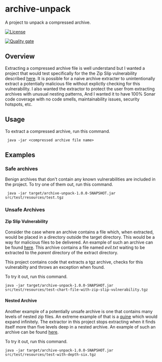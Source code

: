 # archive-unpack

A project to unpack a compressed archive.

[![License](https://img.shields.io/badge/License-MIT-blue.svg)](https://opensource.org/licenses/MIT)

[![Quality gate](https://sonarcloud.io/api/project_badges/quality_gate?project=melahn_test-zip)](https://sonarcloud.io/dashboard?id=melahn_test-zip)

## Overview

Extracting a compressed archive file is well understand but I wanted a project that would test specifically for the
the Zip Slip vulnerability described [here](https://github.com/snyk/zip-slip-vulnerability). It is possible for a naive archive extracter to
unintentionally extract a potentially malicious file without explictly checking for this vulnerability. I also wanted the extractor to protect the user from extracting archives with unusual nesting patterns,  And I wanted it to have 100% Sonar code coverage with no code smells, maintainability issues, security hotspots, etc.

## Usage

To extract a compressed archive, run this command.

     java -jar <compressed archive file name>

## Examples

### Safe archives

Benign archives that don't contain any known vulnerabilities are included in the project.  To try one of them out, run this command.

     java -jar target/archive-unpack-1.0.0-SNAPSHOT.jar src/test/resources/test.tgz

### Unsafe Archives

#### Zip Slip Vulnerability

Consider the case where an archive contains a file which, when extracted, would be placed in a directory outside the target directory. This would be
a way for malicious files to be delivered. An example of such an archive can be found [here](./src/test/resources/test-chart-file-with-zip-slip-vulnerability.tgz). This archive contains a file named *evil.txt* waiting to be extracted to the *parent* directory of the extract directory.

This project contains code that extracts a tgz archive, checks for this vulnerabilty and throws an exception when found.

To try it out, run this command.

    java -jar target/archive-unpack-1.0.0-SNAPSHOT.jar src/test/resources/test-chart-file-with-zip-slip-vulnerability.tgz

#### Nested Archive

Another example of a potentially unsafe archive is one that contains many levels of nested zip files. An extreme example of that is a [quine](https://research.swtch.com/zip) which would expand infinitely. The extractor
in this project stops extracting when it finds itself more than five levels deep in a nested archive. An example of such an archive can be found [here](./src/test/resources/test-with-depth-six.tgz).

To try it out, run this command.

    java -jar target/archive-unpack-1.0.0-SNAPSHOT.jar src/test/resources/test-with-depth-six.tgz
